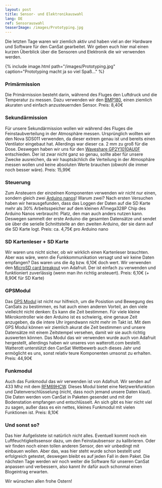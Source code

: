 ```yaml
---
layout: post
title: Sensor- und Elektronikauswahl
lang: DE
ref: Sensorauswahl
teaserImage: /images/Prototyping.jpg
---
```


Die letzten Tage waren wir ziemlich aktiv und haben viel
an der Hardware und Software für den CanSat gearbeitet. Wir geben
euch hier mal einen kurzen Überblick über die Sensoren und Elektronik
die wir verwenden werden.

{% include image.html path="/images/Prototyping.jpg" caption="Prototyping macht ja so viel Spaß..." %}

### Primärmission
Die Primärmission besteht darin, während des Fluges den Luftdruck und
die Temperatur zu messen. Dazu verwenden wir den [BMP180](https://www.amazon.de/kwmobile-Luftdruck-digitalem-Barometric-Raspberry/dp/B01M0LU3KF/), 
einen ziemlich akuraten und einfach anzusteuernden Sensor.
Preis: 8,40€


### Sekundärmission
Für unsere Sekundärmission wollen wir während des Fluges die Feinstaubverteilung
in der Atmosphäre messen. Ursprünglich wollten wir den Nova SDS011 verwenden, da
dieser extrem genau ist und bereits einen Ventilator eingebaut hat.
Allerdings war dieser ca. 2 mm zu groß für die Dose.
Deswegen haben wir uns für den [Waveshare GP2Y1010AU0F](https://www.amazon.de/Waveshare-Dust-Sensor-GP2Y1010AU0F-Conditioner/dp/B00T2T7FUS/)
entschieden. Der ist zwar nicht ganz so genau, sollte aber für unsere Zwecke ausreichen, 
da wir hauptsächlich die Verteilung in der Atmosphäre messen wollen und keine absoluten Werte brauchen (obwohl die immer noch besser wäre).
Preis: 15,99€


### Steuerung
Zum Ansteuern der einzelnen Komponenten verwenden wir nicht nur einen, sondern gleich zwei [Arduino nanos](https://www.amazon.de/gp/product/B0713ZRJLC/)!
Warum zwei? Nach ersten Versuchen haben wir herausgefunden, dass das Loggen der Daten auf die SD Karte mehr als
30% Arbeitsspeicher auf dem kleinen ATmega328P Chip des Arduino Nanos verbraucht: Platz, den man auch anders nutzen kann.
Deswegen sammelt der erste Arduino die gesamten Datensätze und sendet sie über die serielle Schnittstelle an den
zweiten Arduino, der sie dann auf die SD Karte logt. 
Preis: ca. 4,75€ pro Arduino nano


### SD Kartenleser + SD Karte
Wir waren uns nicht sicher, ob wir wirklich einen Kartenleser brauchten. Aber was wäre, wenn die Funkkommunikation versagt und
wir keine Daten empfangen? Das waren uns die 4g bzw. 6,10€ doch wert. Wir verwenden den [MicroSD card breakout](https://www.adafruit.com/product/254)
von Adafruit. Der ist einfach zu verwenden und funktioniert zuverlässig (wenn man ihn richtig ansteuert).
Preis: 6,10€ (+ 8,90€ für SD Karte)


### GPSModul
Das [GPS Modul](http://www.watterott.com/de/Adafruit-Ultimate-GPS-Breakout-66-channel) ist nicht nur hilfreich, um die Posistion und Bewegung des CanSats zu bestimmen, 
es hat auch einen anderen Vorteil, an den viele vielleicht nicht denken: Es kann die Zeit bestimmen.
Für viele kleine Mikrokontroller wie den Arduino ist es schwierig, eine genaue Zeit anzugeben, da die intere Uhr irgendwann nicht mehr im Takt ist.
Mit dem GPS Modul können wir ziemlich akurat die Zeit bestimmen und unsere Datensätze mit einem Zeitstempel versehen, damit
wir sie auch richtig auswerten können.
Das Modul das wir verwenden wurde auch von Adafruit hergestellt, allerdings haben wir unseres von watterott.com bestellt.
Watterott unterstützt den CanSat Wettbewerb auch dieses Jahr und ermöglicht es uns, sonst relativ teure Komponenten umsonst zu erhalten.
Preis: 44,90€


### Funkmodul
Auch das Funkmodul das wir verwenden ist von Adafruit. Wir senden auf 433 Mhz mit dem [RFM69HCW](https://www.adafruit.com/product/3071). Dieses Modul bietet
eine Netzwerkfunktion und Datenverschlüsselung (nicht, dass noch jemand unsere Daten klaut). Die Daten werden vom CanSat
in Paketen gesendet und mit der Bodenstation empfangen und entschlüsselt. An sich gibt es hier nicht viel zu sagen, außer
dass es ein nettes, kleines Funkmodul mit vielen Funktionen ist.
Preis: 8,10€


### Und sonst so?
Das hier Aufgelistete ist natürlich nicht alles. Eventuell kommt noch ein Luftfeuchtigkeitssensor dazu, um
den Feinstaubsensor zu kalibrieren. Oder wir finden noch einen tollen anderen Sensor, den wir unbedingt mit einbauen wollen.
Aber das, was hier steht wurde schon bestellt und erfolgreich getestet, deswegen bleibt es auf jeden Fall in dem Paket.
Die nächsten Tage werden wir noch weiter die Software für unseren CanSat anpassen und verbessern, also kannt ihr dafür auch 
schonmal einen Blogeintrag erwarten.

Wir wünschen allen frohe Ostern!
